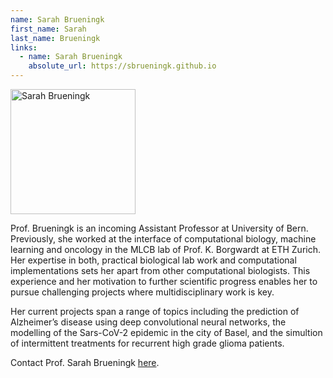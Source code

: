 ```yaml
---
name: Sarah Brueningk
first_name: Sarah
last_name: Brueningk
links:
  - name: Sarah Brueningk
    absolute_url: https://sbrueningk.github.io
---
```


<img src="/bart25/assets/images/sbrueningk.jpeg" alt="Sarah Brueningk" width="200"/>

Prof. Brueningk is an incoming Assistant Professor at University of Bern. Previously, she worked at the interface of computational biology, machine learning and oncology in the MLCB lab of Prof. K. Borgwardt at ETH Zurich. Her expertise in both, practical biological lab work and computational implementations sets her apart from other computational biologists. This experience and her motivation to further scientific progress enables her to pursue challenging projects where multidisciplinary work is key.

Her current projects span a range of topics including the prediction of Alzheimer’s disease using deep convolutional neural networks, the modelling of the Sars-CoV-2 epidemic in the city of Basel, and the simultion of intermittent treatments for recurrent high grade glioma patients.

Contact Prof. Sarah Brueningk [here](mailto:sarah.brueningk@bsse.ethz.ch).